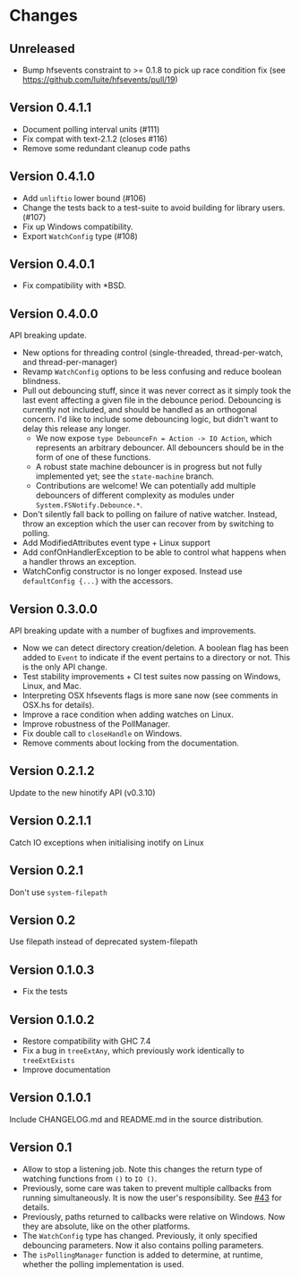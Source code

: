 Changes
=======

Unreleased
----------

* Bump hfsevents constraint to >= 0.1.8 to pick up race condition fix (see https://github.com/luite/hfsevents/pull/19)

Version 0.4.1.1
---------------

* Document polling interval units (#111)
* Fix compat with text-2.1.2 (closes #116)
* Remove some redundant cleanup code paths

Version 0.4.1.0
---------------

* Add `unliftio` lower bound (#106)
* Change the tests back to a test-suite to avoid building for library users. (#107)
* Fix up Windows compatibility.
* Export `WatchConfig` type (#108)

Version 0.4.0.1
---------------

* Fix compatibility with *BSD.

Version 0.4.0.0
---------------

API breaking update.

* New options for threading control (single-threaded, thread-per-watch, and thread-per-manager)
* Revamp `WatchConfig` options to be less confusing and reduce boolean blindness.
* Pull out debouncing stuff, since it was never correct as it simply took the last event affecting a given file in the debounce period. Debouncing is currently not included, and should be handled as an orthogonal concern. I'd like to include some debouncing logic, but didn't want to delay this release any longer.
  * We now expose `type DebounceFn = Action -> IO Action`, which represents an arbitrary debouncer. All debouncers should be in the form of one of these functions.
  * A robust state machine debouncer is in progress but not fully implemented yet; see the `state-machine` branch.
  * Contributions are welcome! We can potentially add multiple debouncers of different complexity as modules under `System.FSNotify.Debounce.*`.
* Don't silently fall back to polling on failure of native watcher.
  Instead, throw an exception which the user can recover from by switching to polling.
* Add ModifiedAttributes event type + Linux support
* Add confOnHandlerException to be able to control what happens when a handler throws an exception.
* WatchConfig constructor is no longer exposed. Instead use `defaultConfig {...}` with the accessors.

Version 0.3.0.0
---------------

API breaking update with a number of bugfixes and improvements.

* Now we can detect directory creation/deletion. A boolean flag has been added
  to `Event` to indicate if the event pertains to a directory or not. This is the
  only API change.
* Test stability improvements + CI test suites now passing on Windows, Linux, and Mac.
* Interpreting OSX hfsevents flags is more sane now (see comments in OSX.hs for details).
* Improve a race condition when adding watches on Linux.
* Improve robustness of the PollManager.
* Fix double call to `closeHandle` on Windows.
* Remove comments about locking from the documentation.

Version 0.2.1.2
---------------

Update to the new hinotify API (v0.3.10)

Version 0.2.1.1
---------------

Catch IO exceptions when initialising inotify on Linux

Version 0.2.1
-------------

Don't use `system-filepath`

Version 0.2
-----------

Use filepath instead of deprecated system-filepath

Version 0.1.0.3
---------------

* Fix the tests

Version 0.1.0.2
---------------

* Restore compatibility with GHC 7.4
* Fix a bug in `treeExtAny`, which previously work identically to
  `treeExtExists`
* Improve documentation

Version 0.1.0.1
---------------

Include CHANGELOG.md and README.md in the source distribution.

Version 0.1
-----------

* Allow to stop a listening job. Note this changes the return type of watching
  functions from `()` to `IO ()`.
* Previously, some care was taken to prevent multiple callbacks from running
  simultaneously. It is now the user's responsibility. See
  [#43](https://github.com/haskell-fswatch/hfsnotify/issues/43) for details.
* Previously, paths returned to callbacks were relative on Windows. Now they are
  absolute, like on the other platforms.
* The `WatchConfig` type has changed. Previously, it only specified debouncing
  parameters. Now it also contains polling parameters.
* The `isPollingManager` function is added to determine, at runtime, whether the
  polling implementation is used.
